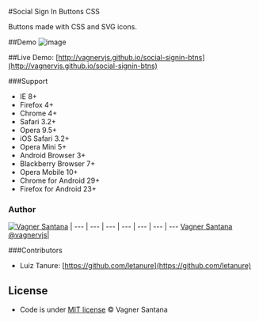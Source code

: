 #Social Sign In Buttons CSS

Buttons made with CSS and SVG icons.

##Demo
![image](http://f.cl.ly/items/3x1H1Z3P1q1d031Z2K43/sigin-btns.png)

##Live Demo: 
[http://vagnervjs.github.io/social-signin-btns](http://vagnervjs.github.io/social-signin-btns)

###Support

- IE 8+ 
- Firefox	4+
- Chrome 4+
- Safari 3.2+
- Opera 9.5+
- iOS Safari 3.2+
- Opera Mini 5+
- Android Browser	3+
- Blackberry Browser 7+
- Opera Mobile 10+
- Chrome for Android 29+
- Firefox for Android 23+


### Author

[![Vagner Santana](http://gravatar.com/avatar/d050e3a593aa5c49738028ade14606ed?s=70)](http://vagnersantana.com) |
--- | --- | --- | --- | --- | --- | ---
[Vagner Santana](http://vagnersantana.com)<br>[@vagnervjs](http://twitter.com/vagnervjs)|

###Contributors

- Luiz Tanure: [https://github.com/letanure](https://github.com/letanure)


## License

- Code is under [MIT license](http://vagnersantana.mit-license.org)  © Vagner Santana